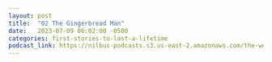 ```yaml
---
layout: post
title:  "02 The Gingerbread Man"
date:   2023-07-09 06:02:00 -0500
categories: first-stories-to-last-a-lifetime
podcast_link: https://nilbus-podcasts.s3.us-east-2.amazonaws.com/the-well-trained-mind/First%20Stories%20to%20Last%20a%20Lifetime/02%20The%20Gingerbread%20Man.mp3
---
```

